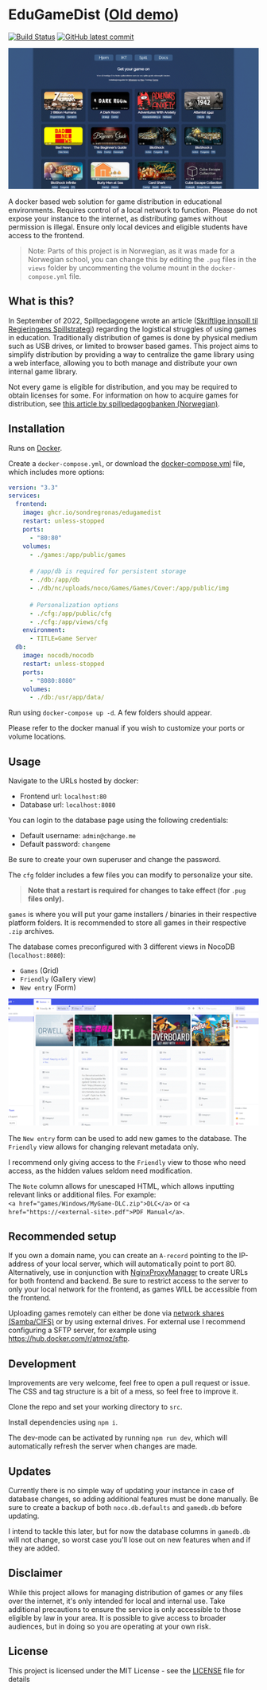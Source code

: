 # EduGameDist (<a href="https://vaagenim.github.io/spill.iktim.no/">Old demo</a>)
[![Build Status](https://img.shields.io/github/workflow/status/sondregronas/EduGameDist/CI)](https://github.com/sondregronas/EduGameDist/)
[![GitHub latest commit](https://img.shields.io/github/last-commit/sondregronas/EduGameDist)](https://github.com/sondregronas/EduGameDist/commit/)

![Frontend](assets/frontend.gif)

A docker based web solution for game distribution in educational environments. Requires control of a local network to function. Please do not expose your instance to the internet, as distributing games without permission is illegal. Ensure only local devices and eligible students have access to the frontend.

> Note: Parts of this project is in Norwegian, as it was made for a Norwegian school, you can change this by editing the `.pug` files in the `views` folder by uncommenting the volume mount in the `docker-compose.yml` file.

## What is this?
In September of 2022, Spillpedagogene wrote an article ([Skriftlige innspill til Regjeringens Spillstrategi](https://www.spillpedagogene.no/2022/09/01/skriftlige-innspill-til-regjeringens-spillstrategi/)) regarding the logistical struggles of using games in education. Traditionally distribution of games is done by physical medium such as USB drives, or limited to browser based games. This project aims to simplify distribution by providing a way to centralize the game library using a web interface, allowing you to both manage and distribute your own internal game library.

Not every game is eligible for distribution, and you may be required to obtain licenses for some. For information on how to acquire games for distribution, see [this article by spillpedagogbanken (Norwegian)](https://www.spillpedagogbanken.no/?faq=hva-er-steam-epic-itch-io-gog-og-humblebundle).

## Installation
Runs on [Docker](https://www.docker.com/).

Create a `docker-compose.yml`, or download the [docker-compose.yml](docker-compose.yml) file, which includes more options:
```yaml
version: "3.3"
services:
  frontend:
    image: ghcr.io/sondregronas/edugamedist
    restart: unless-stopped
    ports:
      - "80:80"
    volumes:
      - ./games:/app/public/games
      
      # /app/db is required for persistent storage
      - ./db:/app/db
      - ./db/nc/uploads/noco/Games/Games/Cover:/app/public/img

      # Personalization options
      - ./cfg:/app/public/cfg
      - ./cfg:/app/views/cfg
    environment:
      - TITLE=Game Server
  db:
    image: nocodb/nocodb
    restart: unless-stopped
    ports:
      - "8080:8080"
    volumes:
      - ./db:/usr/app/data/
```

Run using `docker-compose up -d`. A few folders should appear.

Please refer to the docker manual if you wish to customize your ports or volume locations.

## Usage
Navigate to the URLs hosted by docker:
- Frontend url: `localhost:80`<br>
- Database url: `localhost:8080`

You can login to the database page using the following credentials:
- Default username: `admin@change.me`<br>
- Default password: `changeme`

Be sure to create your own superuser and change the password.

The `cfg` folder includes a few files you can modify to personalize your site. 

> **Note that a restart is required for changes to take effect (for `.pug` files only).**

`games` is where you will put your game installers / binaries in their respective platform folders. It is recommended to store all games in their respective `.zip` archives.

The database comes preconfigured with 3 different views in NocoDB (`localhost:8080`): 
- `Games` (Grid)
- `Friendly` (Gallery view)
- `New entry` (Form)

![Backend](assets/backend.gif)

The `New entry` form can be used to add new games to the database. The `Friendly` view allows for changing relevant metadata only.

I recommend only giving access to the `Friendly` view to those who need access, as the hidden values seldom need modification.

The `Note` column allows for unescaped HTML, which allows inputting relevant links or additional files. For example:<br>
`<a href="games/Windows/MyGame-DLC.zip">DLC</a>` or `<a href="https://<external-site>.pdf">PDF Manual</a>`.

## Recommended setup
If you own a domain name, you can create an `A-record` pointing to the IP-address of your local server, which will automatically point to port 80. Alternatively, use in conjunction with [NginxProxyManager](https://nginxproxymanager.com/) to create URLs for both frontend and backend. Be sure to restrict access to the server to only your local network for the frontend, as games WILL be accessible from the frontend.

Uploading games remotely can either be done via [network shares (Samba/CIFS)](https://support.microsoft.com/en-us/windows/file-sharing-over-a-network-in-windows-b58704b2-f53a-4b82-7bc1-80f9994725bf#:~:text=To%20share%20a%20file%20or,users%20access%20to%20the%20file.) or by using external drives. For external use I recommend configuring a SFTP server, for example using https://hub.docker.com/r/atmoz/sftp.

## Development
Improvements are very welcome, feel free to open a pull request or issue. The CSS and tag structure is a bit of a mess, so feel free to improve it.

Clone the repo and set your working directory to `src`.

Install dependencies using `npm i`.

The dev-mode can be activated by running `npm run dev`, which will automatically refresh the server when changes are made.

## Updates
Currently there is no simple way of updating your instance in case of database changes, so adding additional features must be done manually. Be sure to create a backup of both `noco.db.defaults` and `gamedb.db` before updating.

I intend to tackle this later, but for now the database columns in `gamedb.db` will not change, so worst case you'll lose out on new features when and if they are added.

## Disclaimer
While this project allows for managing distribution of games or any files over the internet, it's only intended for local and internal use. Take additional precautions to ensure the service is only accessible to those eligible by law in your area. It is possible to give access to broader audiences, but in doing so you are operating at your own risk.

## License
This project is licensed under the MIT License - see the [LICENSE](LICENSE) file for details
